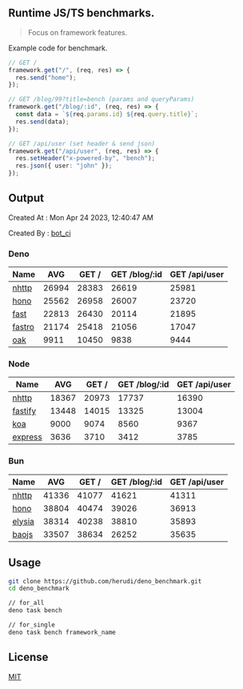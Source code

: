 ## Runtime JS/TS benchmarks.

> Focus on framework features.

Example code for benchmark.
```ts
// GET /
framework.get("/", (req, res) => {
  res.send("home");
});

// GET /blog/99?title=bench (params and queryParams)
framework.get("/blog/:id", (req, res) => {
  const data = `${req.params.id} ${req.query.title}`;
  res.send(data);
});

// GET /api/user (set header & send json)
framework.get("/api/user", (req, res) => {
  res.setHeader("x-powered-by", "bench");
  res.json({ user: "john" });
});
```

## Output
Created At : Mon Apr 24 2023, 12:40:47 AM

Created By : [bot_ci](https://github.com/herudi/deno_benchmarks/commits?author=github-actions%5Bbot%5D)


### Deno
|Name|AVG|GET /|GET /blog/:id|GET /api/user|
|----|----|----|----|----|
|[nhttp](https://github.com/nhttp/nhttp)|26994|28383|26619|25981|
|[hono](https://github.com/honojs/hono)|25562|26958|26007|23720|
|[fast](https://github.com/danteissaias/fast)|22813|26430|20114|21895|
|[fastro](https://github.com/fastrodev/fastro)|21174|25418|21056|17047|
|[oak](https://github.com/oakserver/oak)|9911|10450|9838|9444|
  


### Node
|Name|AVG|GET /|GET /blog/:id|GET /api/user|
|----|----|----|----|----|
|[nhttp](https://github.com/nhttp/nhttp)|18367|20973|17737|16390|
|[fastify](https://github.com/fastify/fastify)|13448|14015|13325|13004|
|[koa](https://github.com/koajs/koa)|9000|9074|8560|9367|
|[express](https://github.com/expressjs/express)|3636|3710|3412|3785|
  


### Bun
|Name|AVG|GET /|GET /blog/:id|GET /api/user|
|----|----|----|----|----|
|[nhttp](https://github.com/nhttp/nhttp)|41336|41077|41621|41311|
|[hono](https://github.com/honojs/hono)|38804|40474|39026|36913|
|[elysia](https://github.com/elysiajs/elysia)|38314|40238|38810|35893|
|[baojs](https://github.com/mattreid1/baojs)|33507|38634|26252|35635|
  



## Usage

```bash
git clone https://github.com/herudi/deno_benchmark.git
cd deno_benchmark

// for_all
deno task bench

// for_single
deno task bench framework_name
```

## License

[MIT](LICENSE)

